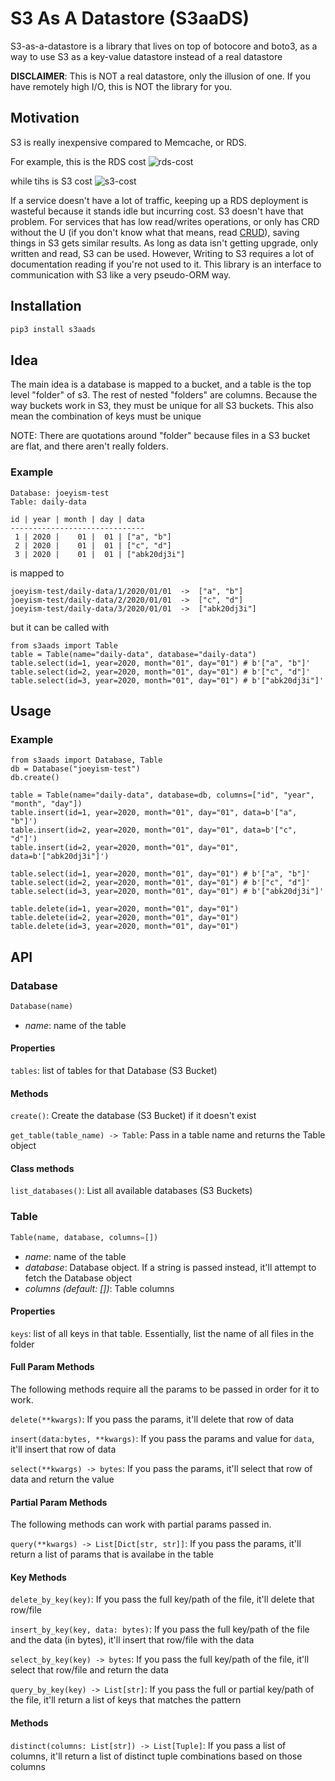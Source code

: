 # S3 As A Datastore (S3aaDS)
S3-as-a-datastore is a library that lives on top of botocore and boto3, as a way to use S3 as a key-value datastore instead of a real datastore

**DISCLAIMER**: This is NOT a real datastore, only the illusion of one. If you have remotely high I/O, this is NOT the library for you.

## Motivation
S3 is really inexpensive compared to Memcache, or RDS.

For example, this is the RDS cost
![rds-cost](/raw/master/doc/rds-cost.png)

while tihs is S3 cost
![s3-cost](/raw/master/doc/s3-cost.png)

If a service doesn't have a lot of traffic, keeping up a RDS deployment is wasteful because it stands idle but incurring cost. S3 doesn't have that problem. For services that has low read/writes operations, or only has CRD without the U (if you don't know what that means, read [CRUD](https://en.wikipedia.org/wiki/Create,_read,_update_and_delete)), saving things in S3 gets similar results. As long as data isn't getting upgrade, only written and read, S3 can be used. However, Writing to S3 requires a lot of documentation reading if you're not used to it. This library is an interface to communication with S3 like a very pseudo-ORM way.

## Installation
```bash
pip3 install s3aads
```

## Idea
The main idea is a database is mapped to a bucket, and a table is the top level "folder" of s3. The rest of nested "folders" are columns. Because the way buckets work in S3, they must be unique for all S3 buckets. This also mean the combination of keys must be unique

NOTE: There are quotations around "folder" because files in a S3 bucket are flat, and there aren't really folders.
### Example
```
Database: joeyism-test
Table: daily-data

id | year | month | day | data
------------------------------
 1 | 2020 |    01 |  01 | ["a", "b"]
 2 | 2020 |    01 |  01 | ["c", "d"]
 3 | 2020 |    01 |  01 | ["abk20dj3i"]
```
is mapped to
```
joeyism-test/daily-data/1/2020/01/01  ->  ["a", "b"]
joeyism-test/daily-data/2/2020/01/01  ->  ["c", "d"]
joeyism-test/daily-data/3/2020/01/01  ->  ["abk20dj3i"]
```

but it can be called with

```python3
from s3aads import Table
table = Table(name="daily-data", database="daily-data")
table.select(id=1, year=2020, month="01", day="01") # b'["a", "b"]'
table.select(id=2, year=2020, month="01", day="01") # b'["c", "d"]'
table.select(id=3, year=2020, month="01", day="01") # b'["abk20dj3i"]'
```

## Usage

### Example

```python3
from s3aads import Database, Table
db = Database("joeyism-test")
db.create()

table = Table(name="daily-data", database=db, columns=["id", "year", "month", "day"])
table.insert(id=1, year=2020, month="01", day="01", data=b'["a", "b"]')
table.insert(id=2, year=2020, month="01", day="01", data=b'["c", "d"]')
table.insert(id=2, year=2020, month="01", day="01", data=b'["abk20dj3i"]')

table.select(id=1, year=2020, month="01", day="01") # b'["a", "b"]'
table.select(id=2, year=2020, month="01", day="01") # b'["c", "d"]'
table.select(id=3, year=2020, month="01", day="01") # b'["abk20dj3i"]'

table.delete(id=1, year=2020, month="01", day="01")
table.delete(id=2, year=2020, month="01", day="01")
table.delete(id=3, year=2020, month="01", day="01")
```
## API

### Database
```python
Database(name)
```
* *name*: name of the table

#### Properties
`tables`: list of tables for that Database (S3 Bucket)

#### Methods

`create()`: Create the database (S3 Bucket) if it doesn't exist

`get_table(table_name) -> Table`: Pass in a table name and returns the Table object

#### Class methods

`list_databases()`: List all available databases (S3 Buckets)

### Table
```python
Table(name, database, columns=[])
```
* *name*: name of the table
* *database*: Database object. If a string is passed instead, it'll attempt to fetch the Database object
* *columns (default: [])*: Table columns

#### Properties

`keys`: list of all keys in that table. Essentially, list the name of all files in the folder

#### Full Param Methods
The following methods require all the params to be passed in order for it to work.

`delete(**kwargs)`: If you pass the params, it'll delete that row of data

`insert(data:bytes, **kwargs)`: If you pass the params and value for `data`, it'll insert that row of data

`select(**kwargs) -> bytes`: If you pass the params, it'll select that row of data and return the value

#### Partial Param Methods
The following methods can work with partial params passed in.

`query(**kwargs) -> List[Dict[str, str]]`: If you pass the params, it'll return a list of params that is availabe in the table

#### Key Methods
`delete_by_key(key)`: If you pass the full key/path of the file, it'll delete that row/file

`insert_by_key(key, data: bytes)`: If you pass the full key/path of the file and the data (in bytes), it'll insert that row/file with the data

`select_by_key(key) -> bytes`: If you pass the full key/path of the file, it'll select that row/file and return the data

`query_by_key(key) -> List[str]`: If you pass the full or partial key/path of the file, it'll return a list of keys that matches the pattern

#### Methods

`distinct(columns: List[str]) -> List[Tuple]`: If you pass a list of columns, it'll return a list of distinct tuple combinations based on those columns
